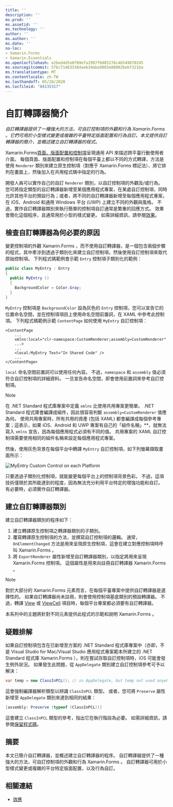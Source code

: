 ```yaml
---
title: ''
description: ''
ms.prod: ''
ms.assetid: ''
ms.technology: ''
author: ''
ms.author: ''
ms.date: ''
no-loc:
- Xamarin.Forms
- Xamarin.Essentials
ms.openlocfilehash: e2bed4d5e8f89efa2997fb085278c4b549870245
ms.sourcegitcommit: 57bc714633364aeb34aba9803e88802bebf321ba
ms.translationtype: MT
ms.contentlocale: zh-TW
ms.lasthandoff: 05/28/2020
ms.locfileid: "84135317"
---
```

# <a name="introduction-to-custom-renderers"></a>自訂轉譯器簡介

_自訂轉譯器提供了一種強大的方法，可自訂控制項的外觀和行為 Xamarin.Forms 。它們可用於小型樣式變更或複雜的平臺特定版面配置和行為自訂。本文提供自訂轉譯器的簡介，並概述建立自訂轉譯器的程式。_

Xamarin.Forms[頁面、版面配置和控制項](~/xamarin-forms/user-interface/controls/index.md)呈現通用 API 來描述跨平臺行動使用者介面。 每個頁面、版面配置和控制項在每個平臺上都以不同的方式轉譯，方法是使用 `Renderer` 類別來建立原生控制項（對應于 Xamarin.Forms 標記法）、將它排列在畫面上，然後加入在共用程式碼中指定的行為。

開發人員可以實作自己的自訂 `Renderer` 類別，以自訂控制項的外觀及/或行為。 您可將指定類型的自訂轉譯器新增至某個應用程式專案，在某處自訂控制項，同時允許其他平台的預設行為；或者，將不同的自訂轉譯器新增至每個應用程式專案，在 iOS、Android 和通用 Windows 平台 (UWP) 上建立不同的外觀與風格。 不過，實作自訂轉譯器類別來執行簡單的控制項自訂通常是繁重的回應方式。 效果會簡化這個程序，且通常用於小型的樣式變更。 如需詳細資訊，請參閱[效果](~/xamarin-forms/app-fundamentals/effects/index.md)。

## <a name="examining-why-custom-renderers-are-necessary"></a>檢查自訂轉譯器為何必要的原因

變更控制項的外觀 Xamarin.Forms ，而不使用自訂轉譯器，是一個包含兩個步驟的程式，其中牽涉到透過子類別化來建立自訂控制項，然後使用自訂控制項來取代原始控制項。 下列程式碼範例會示範 `Entry` 控制項子類別化的範例：

```csharp
public class MyEntry : Entry
{
  public MyEntry ()
  {
    BackgroundColor = Color.Gray;
  }
}
```

`MyEntry` 控制項是 `BackgroundColor` 設為灰色的 `Entry` 控制項，您可以宣告它的位置命名空間，並在控制項項目上使用命名空間前置詞，在 XAML 中參考此控制項。 下列程式碼範例示範 `ContentPage` 如何使用 `MyEntry` 自訂控制項：

```xaml
<ContentPage
    ...
    xmlns:local="clr-namespace:CustomRenderer;assembly=CustomRenderer"
    ...>
    ...
    <local:MyEntry Text="In Shared Code" />
    ...
</ContentPage>
```

`local` 命名空間前置詞可以使用任何內容。 不過，`namespace` 和 `assembly` 值必須符合自訂控制項的詳細資料。 一旦宣告命名空間，即會使用前置詞來參考自訂控制項。

> [!NOTE]
> 在 .NET Standard 程式庫專案中定義 `xmlns` 比使用共用專案更簡單。 .NET Standard 程式庫會編譯成組件，因此很容易判斷 `assembly=CustomRenderer` 值應為何。 使用共用專案時，所有共用的資產 (包括 XAML) 都會編譯成每個參考專案；這表示，如果 iOS、Android 和 UWP 專案有自己的「組件名稱」**，就無法寫入 `xmlns` 宣告，因為每個應用程式必須有不同的值。 共用專案的 XAML 自訂控制項需要使用相同的組件名稱來設定每個應用程式專案。

然後，使用灰色背景在每個平台中轉譯 `MyEntry` 自訂控制項，如下列螢幕擷取畫面所示：

![](introduction-images/screenshots.png "MyEntry Custom Control on each Platform")

只要透過子類別化控制項，就能變更每個平台上的控制項背景色彩。 不過，這項技術僅限於其所能達到的程度，因為無法充分利用平台特定的增強功能和自訂。 有必要時，必須實作自訂轉譯器。

## <a name="creating-a-custom-renderer-class"></a>建立自訂轉譯器類別

建立自訂轉譯器類別的程序如下：

1. 建立轉譯原生控制項之轉譯器類別的子類別。
1. 覆寫轉譯原生控制項的方法，並撰寫自訂控制項的邏輯。 通常， `OnElementChanged` 方法是用來呈現原生控制項，這會在建立對應控制項時呼叫 Xamarin.Forms 。
1. 將 `ExportRenderer` 屬性新增至自訂轉譯器類別，以指定將用來呈現 Xamarin.Forms 控制項。 這個屬性是用來向註冊自訂轉譯器 Xamarin.Forms 。

> [!NOTE]
> 對於大部分的 Xamarin.Forms 元素而言，在每個平臺專案中提供自訂轉譯器是選擇性的。 如果自訂轉譯器尚未註冊，則會使用控制項基底類別的預設轉譯器。 不過，轉譯 [View](xref:Xamarin.Forms.View) 或 [ViewCell](xref:Xamarin.Forms.ViewCell) 項目時，每個平台專案都必須要有自訂轉譯器。

本系列中的主題將針對不同元素提供此程式的示範和說明 Xamarin.Forms 。

## <a name="troubleshooting"></a>疑難排解

如果自訂控制項包含在已新增至方案的 .NET Standard 程式庫專案中（亦即，不是 Visual Studio for Mac/Visual Studio 應用程式專案範本所建立的 .NET Standard 程式庫 Xamarin.Forms ），則在嘗試存取自訂控制項時，iOS 可能會發生例外狀況。 如果發生此問題，從 `AppDelegate` 類別建立自訂控制項參考可予以解決：

```csharp
var temp = new ClassInPCL(); // in AppDelegate, but temp not used anywhere
```

這會強制編譯器解析類型以辨識 `ClassInPCL` 類型。 或者，您可將 `Preserve` 屬性新增至 `AppDelegate` 類別來達到相同的結果：

```csharp
[assembly: Preserve (typeof (ClassInPCL))]
```

這會建立 `ClassInPCL` 類型的參考，指出它在執行階段為必要。 如需詳細資訊，請參閱[保留程式碼](~/ios/deploy-test/linker.md)。

## <a name="summary"></a>摘要

本文已簡介自訂轉譯器，並概述建立自訂轉譯器的程序。 自訂轉譯器提供了一種強大的方法，可自訂控制項的外觀和行為 Xamarin.Forms 。 自訂轉譯器可用於小型樣式變更或複雜的平台特定版面配置，以及行為自訂。

## <a name="related-links"></a>相關連結

- [效應](~/xamarin-forms/app-fundamentals/effects/index.md)
